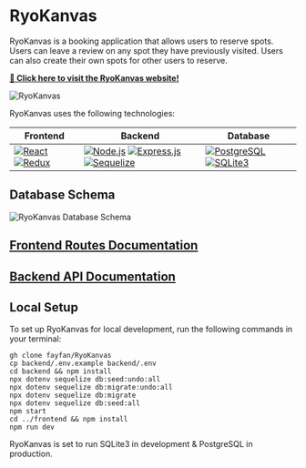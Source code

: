 # RyoKanvas

RyoKanvas is a booking application that allows users to reserve spots. Users can leave a review on any spot they have previously visited. Users can also create their own spots for other users to reserve.

**[🔭 Click here to visit the RyoKanvas website!](https://ryokanvas.onrender.com/)**

![RyoKanvas](https://github.com/user-attachments/assets/e7d6499f-4447-4e09-be77-08dd24679dfd)

RyoKanvas uses the following technologies:

| Frontend                                         | Backend                                          | Database                                         |
|--------------------------------------------------|--------------------------------------------------|--------------------------------------------------|
| [![React](https://img.shields.io/badge/React-20232A?style=for-the-badge&logo=react&logoColor=61DAFB)](https://reactjs.org/) [![Redux](https://img.shields.io/badge/redux-764ABC?style=for-the-badge&logo=redux&logoColor=white)](https://redux.js.org/)|[![Node.js](https://img.shields.io/badge/Node.js-339933?style=for-the-badge&logo=nodedotjs&logoColor=white)](https://nodejs.org/) [![Express.js](https://img.shields.io/badge/-Express-373737?style=for-the-badge&logo=Express&logoColor=white)](https://expressjs.com/) [![Sequelize](https://img.shields.io/badge/-Sequelize-52B0E7?style=for-the-badge&logo=sequelize&logoColor=white)](https://sequelize.org/)|[![PostgreSQL](https://img.shields.io/badge/PostgreSQL-316192?style=for-the-badge&logo=postgresql&logoColor=white)](https://www.postgresql.org/) [![SQLite3](https://img.shields.io/badge/SQLite-003B57?style=for-the-badge&logo=SQLite&logoColor=white)](https://www.sqlite.org/)|

## Database Schema

![RyoKanvas Database Schema](https://appacademy-open-assets.s3.us-west-1.amazonaws.com/Modular-Curriculum/content/week-12/airbnb-db-schema.png)

## [Frontend Routes Documentation](https://github.com/fayfan/RyoKanvas/wiki/Frontend-Routes-Documentation)

## [Backend API Documentation](https://github.com/fayfan/RyoKanvas/wiki/Backend-API-Documentation)

## Local Setup

To set up RyoKanvas for local development, run the following commands in your terminal:
```
gh clone fayfan/RyoKanvas
cp backend/.env.example backend/.env
cd backend && npm install
npx dotenv sequelize db:seed:undo:all
npx dotenv sequelize db:migrate:undo:all
npx dotenv sequelize db:migrate
npx dotenv sequelize db:seed:all
npm start
cd ../frontend && npm install
npm run dev
```

RyoKanvas is set to run SQLite3 in development & PostgreSQL in production.
